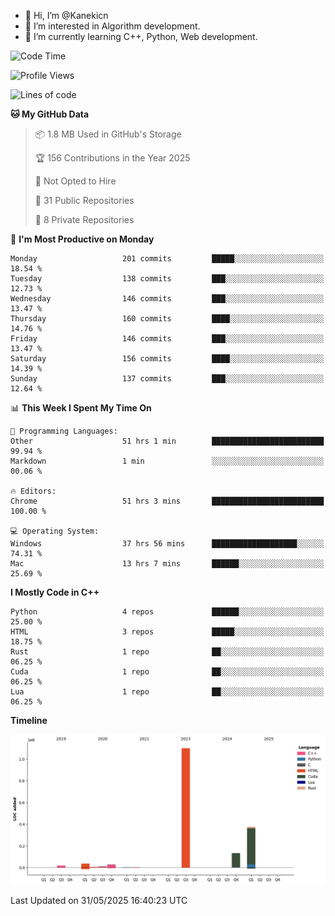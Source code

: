 - 👋 Hi, I’m @Kanekicn
- 👀 I’m interested in Algorithm development.
- 🌱 I’m currently learning C++, Python, Web development.

<!---
cotecsz/cotecsz is a ✨ special ✨ repository because its `README.md` (this file) appears on your GitHub profile.
You can click the Preview link to take a look at your changes.
--->

<!--START_SECTION:waka-->
![Code Time](http://img.shields.io/badge/Code%20Time-3%2C525%20hrs%2032%20mins-blue)

![Profile Views](http://img.shields.io/badge/Profile%20Views-0-blue)

![Lines of code](https://img.shields.io/badge/From%20Hello%20World%20I%27ve%20Written-1.7%20million%20lines%20of%20code-blue)

**🐱 My GitHub Data** 

> 📦 1.8 MB Used in GitHub's Storage 
 > 
> 🏆 156 Contributions in the Year 2025
 > 
> 🚫 Not Opted to Hire
 > 
> 📜 31 Public Repositories 
 > 
> 🔑 8 Private Repositories 
 > 
📅 **I'm Most Productive on Monday** 

```text
Monday                   201 commits         █████░░░░░░░░░░░░░░░░░░░░   18.54 % 
Tuesday                  138 commits         ███░░░░░░░░░░░░░░░░░░░░░░   12.73 % 
Wednesday                146 commits         ███░░░░░░░░░░░░░░░░░░░░░░   13.47 % 
Thursday                 160 commits         ████░░░░░░░░░░░░░░░░░░░░░   14.76 % 
Friday                   146 commits         ███░░░░░░░░░░░░░░░░░░░░░░   13.47 % 
Saturday                 156 commits         ████░░░░░░░░░░░░░░░░░░░░░   14.39 % 
Sunday                   137 commits         ███░░░░░░░░░░░░░░░░░░░░░░   12.64 % 
```


📊 **This Week I Spent My Time On** 

```text
💬 Programming Languages: 
Other                    51 hrs 1 min        █████████████████████████   99.94 % 
Markdown                 1 min               ░░░░░░░░░░░░░░░░░░░░░░░░░   00.06 % 

🔥 Editors: 
Chrome                   51 hrs 3 mins       █████████████████████████   100.00 % 

💻 Operating System: 
Windows                  37 hrs 56 mins      ███████████████████░░░░░░   74.31 % 
Mac                      13 hrs 7 mins       ██████░░░░░░░░░░░░░░░░░░░   25.69 % 
```

**I Mostly Code in C++** 

```text
Python                   4 repos             ██████░░░░░░░░░░░░░░░░░░░   25.00 % 
HTML                     3 repos             █████░░░░░░░░░░░░░░░░░░░░   18.75 % 
Rust                     1 repo              ██░░░░░░░░░░░░░░░░░░░░░░░   06.25 % 
Cuda                     1 repo              ██░░░░░░░░░░░░░░░░░░░░░░░   06.25 % 
Lua                      1 repo              ██░░░░░░░░░░░░░░░░░░░░░░░   06.25 % 
```



**Timeline**

![Lines of Code chart](https://raw.githubusercontent.com/Kanekicn/Kanekicn/master/assets/bar_graph.png)


 Last Updated on 31/05/2025 16:40:23 UTC
<!--END_SECTION:waka-->
